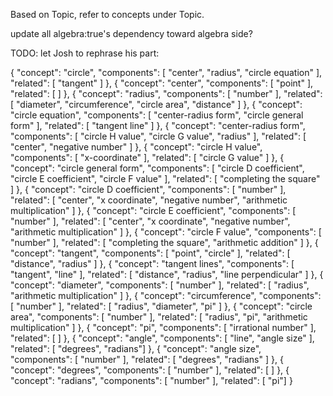 Based on Topic, refer to concepts under Topic.


update all algebra:true's dependency toward algebra side?


TODO: let Josh to rephrase his part:

{
      "concept": "circle",
      "components": [ "center", "radius", "circle equation" ],
      "related": [ "tangent" ]
    },
    {
      "concept": "center",
      "components": [ "point" ],
      "related": [ ]
    },
    {
      "concept": "radius",
      "components": [ "number" ],
      "related": [ "diameter", "circumference", "circle area", "distance" ]
    },
    {
      "concept": "circle equation",
      "components": [ "center-radius form", "circle general form" ],
      "related": [ "tangent line" ]
    },
    {
      "concept": "center-radius form",
      "components": [ "circle H value", "circle G value", "radius" ],
      "related": [ "center", "negative number" ]
    },
    {
      "concept": "circle H value",
      "components": [ "x-coordinate" ],
      "related": [ "circle G value" ]
    },
    {
      "concept": "circle general form",
      "components": [ "circle D coefficient", "circle E coefficient", "circle F value" ],
      "related": [ "completing the square" ]
    },
    {
      "concept": "circle D coefficient",
      "components": [ "number" ],
      "related": [ "center", "x coordinate", "negative number", "arithmetic multiplication" ]
    },
    {
      "concept": "circle E coefficient",
      "components": [ "number" ],
      "related": [ "center", "x coordinate", "negative number", "arithmetic multiplication" ]
    },
    {
      "concept": "circle F value",
      "components": [ "number" ],
      "related": [ "completing the square", "arithmetic addition" ]
    },
    {
      "concept": "tangent",
      "components": [ "point", "circle" ],
      "related": [ "distance", "radius" ]
    },
    {
      "concept": "tangent lines",
      "components": [ "tangent", "line" ],
      "related": [ "distance", "radius", "line perpendicular" ]
    },
    {
      "concept": "diameter",
      "components": [ "number" ],
      "related": [ "radius", "arithmetic multiplication" ]
    },
    {
      "concept": "circumference",
      "components": [ "number" ],
      "related": [ "radius", "diameter", "pi" ]
    },
    {
      "concept": "circle area",
      "components": [ "number" ],
      "related": [ "radius", "pi", "arithmetic multiplication" ]
    },
    {
      "concept": "pi",
      "components": [ "irrational number" ],
      "related": [ ]
    },
    {
      "concept": "angle",
      "components": [ "line", "angle size" ],
      "related": [ "degrees", "radians"]
    },
    {
      "concept": "angle size",
      "components": [ "number" ],
      "related": [ "degrees", "radians" ]
    },
    {
      "concept": "degrees",
      "components": [ "number" ],
      "related": [ ]
    },
    {
      "concept": "radians",
      "components": [ "number" ],
      "related":  [ "pi"]
    }